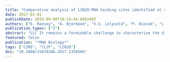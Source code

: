 ```yaml
---
title: "Comparative analysis of LIN28-RNA binding sites identified at single nucleotide resolution"
date: 2017-01-01
publishDate: 2019-09-08T18:14:44.086249Z
authors: ["E. Ransey", "A. Björkbom", "V.S. Lelyveld", "P. Biecek", "L. Pantano", "J.W. Szostak", "P. Sliz"]
publication_types: ["2"]
abstract: "LLC It remains a formidable challenge to characterize the diverse complexes of RNA binding proteins and their targets. While crosslink and immunoprecipitation (CLIP) methods are powerful techniques that identify RNA targets on a global scale, the resolution and consistency of these methods is a matter of debate. Here we present a comparative analysis of LIN28-pre-let-7 UV-induced crosslinking using a tandem mass spectrometry (MS/MS) and deep sequencing interrogation of in vitro crosslinked complexes. Interestingly, analyses by the two methods diverge in their identification of crosslinked nucleotide identity – whereas bioinformatics and sequencing analyses suggest guanine in mammalian cells, MS/MS identifies uridine. This work suggests the need for comprehensive analysis and validation of crosslinking methodologies."
featured: false
publication: "*RNA Biology*"
tags: ["CIMS", "CLIP", "LIN28"]
doi: "10.1080/15476286.2017.1356566"
---
```


